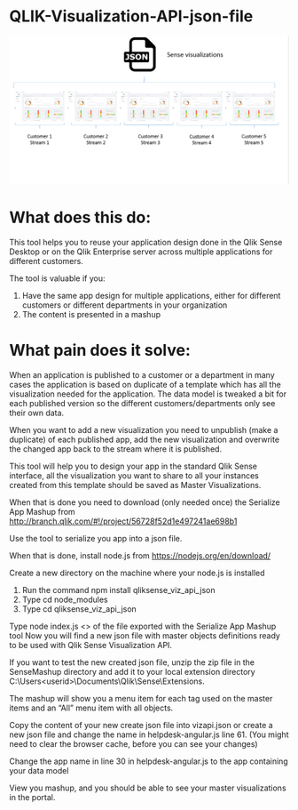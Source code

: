 # QLIK-Visualization-API-json-file
 
 ![alt tag](https://raw.githubusercontent.com/jacobvinzent/QLIK-Visualization-API-json-file/master/Image1.png)

# What does this do: 
This tool helps you to reuse your application design done in the Qlik Sense Desktop or on the Qlik Enterprise server across multiple applications for different customers.

The tool is valuable if you:
1. Have the same app design for multiple applications, either for different customers or different departments in your organization<br />
2. The content is presented in a mashup<br />

# What pain does it solve:
When an application is published to a customer or a department in many cases the application is based on duplicate of a template which has all the visualization needed for the application. The data model is tweaked a bit for each published version so the different customers/departments only see their own data.

When you want to add a new visualization you need to unpublish (make a duplicate) of each published app, add the new visualization and overwrite the changed app back to the stream where it is published.

This tool will help you to design your app in the standard Qlik Sense interface, all the visualization you want to share to all your instances created from this template should be saved as Master Visualizations.

When that is done you need to download (only needed once) the Serialize App Mashup from http://branch.qlik.com/#!/project/56728f52d1e497241ae698b1
 
Use the tool to serialize you app into a json file.

When that is done, install node.js from https://nodejs.org/en/download/<br />

Create a new directory on the machine where your node.js is installed<br />  
1. Run the command npm install qliksense_viz_api_json<br />
2. Type cd node_modules<br />
3. Type cd qliksense_viz_api_json<br />

Type node index.js <<Path and Name>> of the file exported with the Serialize App Mashup tool
Now you will find a new json file with master objects definitions ready to be used with Qlik Sense Visualization API.

If you want to test the new created json file, unzip the zip file in the SenseMashup directory and add it to your local extension directory C:\Users\<userid>\Documents\Qlik\Sense\Extensions.

The mashup will show you a menu item for each tag used on the master items and an “All” menu item with all objects.

Copy the content of your new create json file into vizapi.json or create a new json file and change the name in helpdesk-angular.js line 61. (You might need to clear the browser cache, before you can see your changes)

Change the app name in line 30 in helpdesk-angular.js to the app containing your data model

View you mashup, and you should be able to see your master visualizations in the portal.




